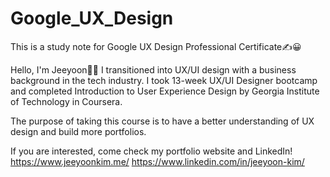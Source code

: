 # Google_UX_Design
This is a study note for Google UX Design Professional Certificate✍😀

Hello, I'm Jeeyoon👋🏻
I transitioned into UX/UI design with a business background in the tech industry.
I took 13-week UX/UI Designer bootcamp and completed Introduction to User Experience Design by Georgia Institute of Technology in Coursera.

The purpose of taking this course is to have a better understanding of UX design and build more portfolios.

If you are interested, come check my portfolio website and LinkedIn!
https://www.jeeyoonkim.me/
https://www.linkedin.com/in/jeeyoon-kim/
